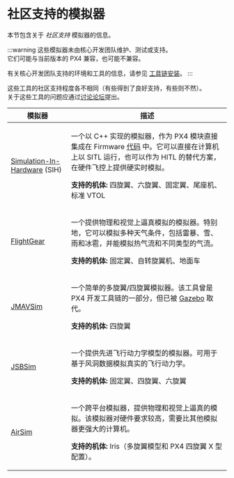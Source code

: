 # 社区支持的模拟器

本节包含关于 _社区支持_ 模拟器的信息。

:::warning
这些模拟器未由核心开发团队维护、测试或支持。  
它们可能与当前版本的 PX4 兼容，也可能不兼容。

有关核心开发团队支持的环境和工具的信息，请参见 [工具链安装](../dev_setup/dev_env.md)。
:::

这些工具的社区支持程度各不相同（有些得到了良好支持，有些则不然）。  
关于这些工具的问题应通过[讨论论坛](../contribute/support.md#forums-and-chat)提出。

| 模拟器                                            | 描述                                                                                                                                                                                                                                                                                                                                                                                                        |
| ---------------------------------------------------- | ------------------------------------------------------------------------------------------------------------------------------------------------------------------------------------------------------------------------------------------------------------------------------------------------------------------------------------------------------------------------------------------------------------------ |
| [Simulation-In-Hardware](../sim_sih/index.md) (SIH) | <p>一个以 C++ 实现的模拟器，作为 PX4 模块直接集成在 Firmware [代码](https://github.com/PX4/PX4-Autopilot/tree/main/src/modules/simulation/simulator_sih) 中。它可以直接在计算机上以 SITL 运行，也可以作为 HITL 的替代方案，在硬件飞控上提供硬实时模拟。</p><p><strong>支持的机体:</strong> 四旋翼、六旋翼、固定翼、尾座机、标准 VTOL</p>                                                           |
| [FlightGear](../sim_flightgear/index.md)            | <p>一个提供物理和视觉上逼真模拟的模拟器。特别地，它可以模拟多种天气条件，包括雷暴、雪、雨和冰雹，并能模拟热气流和不同类型的气流。</p> <p><strong>支持的机体:</strong> 固定翼、自转旋翼机、地面车</p> |
| [JMAVSim](../sim_jmavsim/index.md) | <p>一个简单的多旋翼/四旋翼模拟器。该工具曾是 PX4 开发工具链的一部分，但已被 [Gazebo](../sim_gazebo_gz/index.md) 取代。</p> <p><strong>支持的机体:</strong> 四旋翼</p>                                                                                                                                                                                                      |
| [JSBSim](../sim_jsbsim/index.md)                    | <p>一个提供先进飞行动力学模型的模拟器。可用于基于风洞数据模拟真实的飞行动力学。</p> <p><strong>支持的机体:</strong> 固定翼、四旋翼、六旋翼</p>                                                                                                                                                                                                      |
| [AirSim](../sim_airsim/index.md)                    | <p>一个跨平台模拟器，提供物理和视觉上逼真的模拟。该模拟器对硬件要求较高，需要比其他模拟器更强大的计算机。</p><p><strong>支持的机体:</strong> Iris（多旋翼模型和 PX4 四旋翼 X 型配置）。</p>                                           |